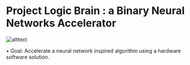 # Project Logic Brain : a Binary Neural Networks Accelerator

![alttext](../files/neuron.png)

• Goal: Accelerate a neural network inspired algorithm using a hardware software solution.
